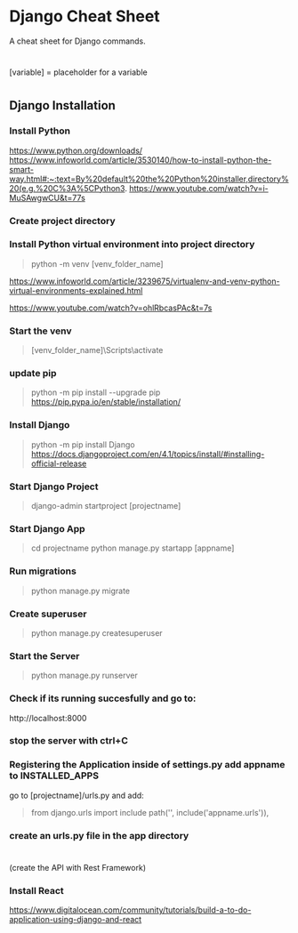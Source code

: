 # Django Cheat Sheet

A cheat sheet for Django commands.

#

[variable] = placeholder for a variable

#

## Django Installation

### Install Python

https://www.python.org/downloads/
https://www.infoworld.com/article/3530140/how-to-install-python-the-smart-way.html#:~:text=By%20default%20the%20Python%20installer,directory%20(e.g.%20C%3A%5CPython3.
https://www.youtube.com/watch?v=i-MuSAwgwCU&t=77s

### Create project directory

### Install Python virtual environment into project directory

> python -m venv [venv_folder_name]

https://www.infoworld.com/article/3239675/virtualenv-and-venv-python-virtual-environments-explained.html

https://www.youtube.com/watch?v=ohlRbcasPAc&t=7s

### Start the venv

> [venv_folder_name]\Scripts\activate

### update pip

> python -m pip install --upgrade pip
> https://pip.pypa.io/en/stable/installation/

### Install Django

> python -m pip install Django
> https://docs.djangoproject.com/en/4.1/topics/install/#installing-official-release

### Start Django Project

> django-admin startproject [projectname]

### Start Django App

> cd projectname
> python manage.py startapp [appname]

### Run migrations

> python manage.py migrate

### Create superuser

> python manage.py createsuperuser

### Start the Server

> python manage.py runserver

### Check if its running succesfully and go to:

http://localhost:8000

### stop the server with ctrl+C

### Registering the Application inside of settings.py add appname to INSTALLED_APPS

go to [projectname]/urls.py and add:

> from django.urls import include
> path('', include('appname.urls')),

### create an urls.py file in the app directory

#

(create the API with Rest Framework)

### Install React

https://www.digitalocean.com/community/tutorials/build-a-to-do-application-using-django-and-react
